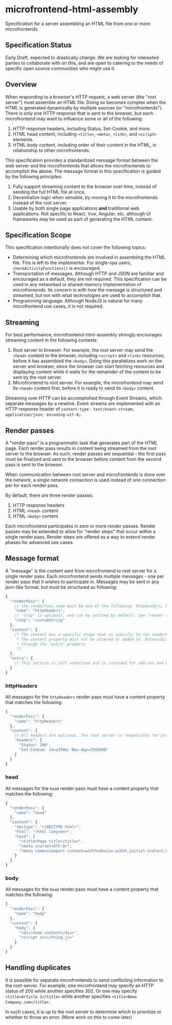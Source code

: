 # microfrontend-html-assembly
Specification for a server assembling an HTML file from one or more microfrontends

## Specification Status

Early Draft, expected to drastically change. We are looking for interested parties to collaborate with on this, and are open to catering to the needs of specific open source communities who might use it.

## Overview

When responding to a browser's HTTP request, a web server (the "root server") must assemble an HTML file. Doing so becomes complex when the HTML is generated dynamically by multiple sources (or "microfrontends"). There is only one HTTP response that is sent to the browser, but each microfrontend may want to influence some or all of the following:

1. HTTP response headers, including Status, Set-Cookie, and more.
2. HTML head content, including `<title>`, `<meta>`, `<link>`, and `<script>` elements.
3. HTML body content, including order of their content in the HTML, in relationship to other microfrontends.

This specification provides a standardized message format between the web server and the microfrontends that allows the microfrontends to accomplish the above. The message format in this specification is guided by the following principles:

1. Fully support streaming content to the browser over time, instead of sending the full HTML file at once.
2. Decentralize logic when sensible, by moving it to the microfrontends instead of the root server.
3. Usable by both single page applications **and** traditional web applications. Not specific to React, Vue, Angular, etc, although UI frameworks may be used as part of generating the HTML content.

## Specification Scope

This specification intentionally does not cover the following topics:

- Determining which microfrontends are involved in assembling the HTML file. This is left to the implementor. For single-spa users, `checkActivityFunctions()` is encouraged.
- Transportation of messages. Although HTTP and JSON are familiar and encouraged as a default, they are not required. This specification can be used in any networked or shared-memory implementation of microfrontends. Its concern is with how the message is structured and streamed, but not with what technologies are used to accomplish that.
- Programming language. Although NodeJS is natural for many microfrontend use cases, it is not required.

## Streaming

For best performance, microfrontend-html-assembly strongly encourages streaming content in the following contexts:

1. Root server to browser. For example, the root server may send the `<head>` content to the browser, including `<script>` and `<link>` resources, before it has assembled the `<body>`. Doing this parallelizes work on the server and browser, since the browser can start fetching resources and displaying content while it waits for the remainder of the content to be sent by the root server.
2. Microfrontend to root server. For example, the microfrontend may send its `<head>` content first, before it is ready to send its `<body>` content.

Streaming over HTTP can be accomplished through Event Streams, which separate messages by a newline. Event streams are implemented with an HTTP response header of `content-type: text/event-stream; application/json; encoding-utf-8;`.

## Render passes

A "render pass" is a programmatic task that generates part of the HTML page. Each render pass results in content being streamed from the root server to the browser. As such, render passes are sequential - the first pass must be finalized and sent to the browser before content from the second pass is sent to the browser.

When communication between root server and microfrontends is done over the network, a single network connection is used instead of one connection per for each render pass.

By default, there are three render passes:

1. HTTP response headers
2. HTML `<head>` content
3. HTML `<body>` content

Each microfrontend participates in zero or more render passes. Render passes may be extended to allow for "render steps" that occur within a single render pass. Render steps are offered as a way to extend render phases for advanced use cases.

## Message format

A "message" is the content sent from microfrontend to root server for a single render pass. Each microfrontend sends multiple messages - one per render pass that it wishes to participate in. Messages may be sent in any json-like format, but must be structured as following:

```js
{
  "renderPass": {
    // the renderPass name must be one of the following: httpHeaders, head, body
    "name": "httpHeaders",
    // "step" is optional, and can be omitted by default. See "render steps" above
    "step": "customString"
  },
  "content": {
    /* The content has a specific shape that is specific to the renderPass (see below)
     * The content property must not be altered or added to. Extensibility can be achieved
     * through the "extra" property
     */
  },
  "extra": {
    // This section is left undefined and is intended for add-ons and extensions to this spec.
  }
}
```

### httpHeaders

All messages for the `httpHeaders` render pass must have a content property that matches the following:

```js
{
  "renderPass": {
    "name": "httpHeaders"
  },
  "content": {
    // All headers are optional. The root server is responsible for providing defaults.
    "headers": [
      "Status: 200",
      "Set-Cookie: id=a3fWa; Max-Age=2592000"
    ]
  }
}
```

### head

All messages for the `head` render pass must have a content property that matches the following:

```js
{
  "renderPass": {
    "name": "head"
  },
  "content": {
    "doctype": "<!DOCTYPE html>",
    "html": "<html lang=en>",
    "head": [
      "<title>Page title</title>",
      "<meta charset=UTF-8>",
      "<meta name=viewport content=width=device-width,initial-scale=1.0>" 
    } 
  }
}
```

### body

All messages for the `head` render pass must have a content property that matches the following:

```js
{
  "renderPass": {
    "name": "body"
  },
  "content": {
    "body": [
      "<div>Some content</div>",
      "<script src=/thing.js>"
    } 
  }
}
```

## Handling duplicates

It is possible for separate microfrontends to send conflicting information to the root-server. For example, one microfrontend may specify an HTTP status of 200 while another specifies 302. Or one may specify `<title>Article 1</title>` while another specifies `<title>News Company.com</title>`.

In such cases, it is up to the root server to determine which to prioritize or whether to throw an error. (More work on this to come later)
